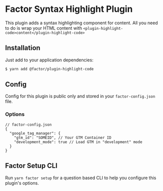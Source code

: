 # Factor Syntax Highlight Plugin

This plugin adds a syntax highlighting component for content. All you need to do is wrap your HTML content with `<plugin-highlight-code>content</plugin-highlight-code>`

## Installation

Just add to your application dependencies:

```bash
$ yarn add @factor/plugin-highlight-code
```

## Config

Config for this plugin is public only and stored in your `factor-config.json` file.

### Options

```jsonc
// factor-config.json
{
  "google_tag_manager": {
    "gtm_id": "SOMEID", // Your GTM Container ID
    "development_mode": true // Load GTM in "development" mode
  }
}
```

## Factor Setup CLI

Run `yarn factor setup` for a question based CLI to help you configure this plugin's options.
